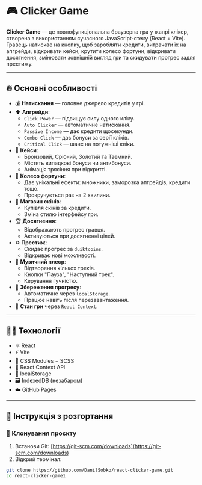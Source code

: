 # 🎮 Clicker Game

**Clicker Game** — це повнофункціональна браузерна гра у жанрі клікер, створена з використанням сучасного JavaScript-стеку (React + Vite). Гравець натискає на кнопку, щоб заробляти кредити, витрачати їх на апгрейди, відкривати кейси, крутити колесо фортуни, відкривати досягнення, змінювати зовнішній вигляд гри та скидувати прогрес задля престижу.

---

## 🔥 Основні особливості

- 💰 **Натискання** — головне джерело кредитів у грі.
- ⬆️ **Апгрейди**:
  - `Click Power` — підвищує силу одного кліку.
  - `Auto Clicker` — автоматичне натискання.
  - `Passive Income` — дає кредити щосекунди.
  - `Combo Click` — дає бонуси за серії кліків.
  - `Critical Click` — шанс на потужніші кліки.
- 🎁 **Кейси**:
  - Бронзовий, Срібний, Золотий та Таємний.
  - Містять випадкові бонуси чи антибонуси.
  - Анімація трясіння при відкритті.
- 🎡 **Колесо фортуни**:
  - Дає унікальні ефекти: множники, заморозка апгрейдів, кредити тощо.
  - Прокручується раз на 2 хвилини.
- 🧥 **Магазин скінів**:
  - Купівля скінів за кредити.
  - Зміна стилю інтерфейсу гри.
- 🏆 **Досягнення**:
  - Відображають прогрес гравця.
  - Активуються при досягненні цілей.
- ♻️ **Престиж**:
  - Скидає прогрес за `duiktcoins`.
  - Відкриває нові можливості.
- 🎵 **Музичний плеєр**:
  - Відтворення кількох треків.
  - Кнопки "Пауза", "Наступний трек".
  - Керування гучністю.
- 💾 **Збереження прогресу**:
  - Автоматичне через `localStorage`.
  - Працює навіть після перезавантаження.
- 🧠 **Стан гри** через `React Context`.

---

## 🧑‍💻 Технології

- ⚛️ React
- ⚡ Vite
- 🎨 CSS Modules + SCSS
- 🧠 React Context API
- 💾 localStorage
- 🗃️ IndexedDB (незабаром)
- ☁️ GitHub Pages

---

## 🚀 Інструкція з розгортання

### 🔁 Клонування проєкту

1. Встанови Git: [https://git-scm.com/downloads](https://git-scm.com/downloads)
2. Відкрий термінал:
```bash
git clone https://github.com/DanilSobko/react-clicker-game.git
cd react-clicker-game1
